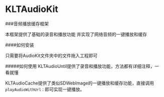 # KLTAudioKit
###音频播放缓存框架

本框架提供了基础的录音和播放功能
并实现了网络音频的一键播放和缓存

####如何安装

只需要将AudioKit文件夹中的文件拖入工程即可

#####如何使用
KLTAudioUntil提供了录音和播放功能，方法都有详细注释，一看就懂

KLTAudioCache提供了类似SDWebImage的一键播放和缓存功能，直接调用`playAudioWithUrl：`即可实现一键播放。

